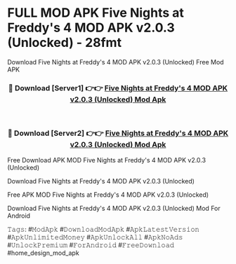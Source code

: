 # FULL MOD APK Five Nights at Freddy's 4 MOD APK v2.0.3 (Unlocked) - 28fmt
Download Five Nights at Freddy's 4 MOD APK v2.0.3 (Unlocked) Free Mod APK

<div align="center">
<h3>🔴 Download [Server1] 👉👉 <a href="https://apk-comot.site?title=Five_Nights_at_Freddy's_4_MOD_APK_v2.0.3_(Unlocked)">Five Nights at Freddy's 4 MOD APK v2.0.3 (Unlocked) Mod Apk</a></h3><br>

<h3>🔴 Download [Server2] 👉👉 <a href="https://apk-comot.site?title=Five_Nights_at_Freddy's_4_MOD_APK_v2.0.3_(Unlocked)">Five Nights at Freddy's 4 MOD APK v2.0.3 (Unlocked) Mod Apk</a></h3>
</div>


Free Download APK MOD Five Nights at Freddy's 4 MOD APK v2.0.3 (Unlocked)

Download Five Nights at Freddy's 4 MOD APK v2.0.3 (Unlocked) 

Free APK MOD Five Nights at Freddy's 4 MOD APK v2.0.3 (Unlocked) 

Download Five Nights at Freddy's 4 MOD APK v2.0.3 (Unlocked) Mod For Android

𝚃𝚊𝚐𝚜: #𝙼𝚘𝚍𝙰𝚙𝚔 #𝙳𝚘𝚠𝚗𝚕𝚘𝚊𝚍𝙼𝚘𝚍𝙰𝚙𝚔 #𝙰𝚙𝚔𝙻𝚊𝚝𝚎𝚜𝚝𝚅𝚎𝚛𝚜𝚒𝚘𝚗 #𝙰𝚙𝚔𝚄𝚗𝚕𝚒𝚖𝚒𝚝𝚎𝚍𝙼𝚘𝚗𝚎𝚢 #𝙰𝚙𝚔𝚄𝚗𝚕𝚘𝚌𝚔𝙰𝚕𝚕 #𝙰𝚙𝚔𝙽𝚘𝙰𝚍𝚜 #𝚄𝚗𝚕𝚘𝚌𝚔𝙿𝚛𝚎𝚖𝚒𝚞𝚖 #𝙵𝚘𝚛𝙰𝚗𝚍𝚛𝚘𝚒𝚍 #𝙵𝚛𝚎𝚎𝙳𝚘𝚠𝚗𝚕𝚘𝚊𝚍 #home_design_mod_apk